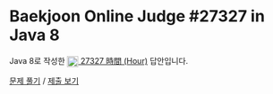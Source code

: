 # Baekjoon Online Judge #27327 in Java 8
Java 8로 작성한 [<img src="https://static.solved.ac/tier_small/1.svg" height="20" align="center">
27327 時間 (Hour)](https://www.acmicpc.net/problem/27327) 답안입니다.

[문제 풀기](https://www.acmicpc.net/problem/27327) /
[제출 보기](https://www.acmicpc.net/source/87210092)
